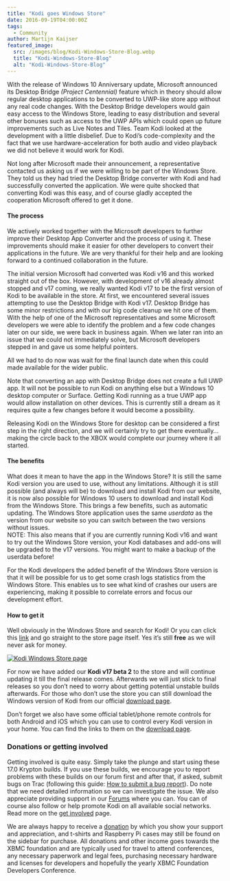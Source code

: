 ```yaml
---
title: "Kodi goes Windows Store"
date: 2016-09-19T04:00:00Z
tags:
  - Community
author: Martijn Kaijser
featured_image:
  src: /images/blog/Kodi-Windows-Store-Blog.webp
  title: "Kodi-Windows-Store-Blog"
  alt: "Kodi-Windows-Store-Blog"
---
```


With the release of Windows 10 Anniversary update, Microsoft announced its Desktop Bridge _(Project Centennial)_ feature which in theory should allow regular desktop applications to be converted to UWP-like store app without any real code changes. With the Desktop Bridge developers would gain easy access to the Windows Store, leading to easy distribution and several other bonuses such as access to the UWP APIs which could open up future improvements such as Live Notes and Tiles. Team Kodi looked at the development with a little disbelief. Due to Kodi’s code-complexity and the fact that we use hardware-acceleration for both audio and video playback we did not believe it would work for Kodi.

Not long after Microsoft made their announcement, a representative contacted us asking us if we were willing to be part of the Windows Store. They told us they had tried the Desktop Bridge converter with Kodi and had successfully converted the application. We were quite shocked that converting Kodi was this easy, and of course gladly accepted the cooperation Microsoft offered to get it done.

#### The process

We actively worked together with the Microsoft developers to further improve their Desktop App Converter and the process of using it. These improvements should make it easier for other developers to convert their applications in the future. We are very thankful for their help and are looking forward to a continued collaboration in the future.

The initial version Microsoft had converted was Kodi v16 and this worked straight out of the box. However, with development of v16 already almost stopped and v17 coming, we really wanted Kodi v17 to be the first version of Kodi to be available in the store. At first, we encountered several issues attempting to use the Desktop Bridge with Kodi v17. Desktop Bridge has some minor restrictions and with our big code cleanup we hit one of them. With the help of one of the Microsoft representatives and some Microsoft developers we were able to identify the problem and a few code changes later on our side, we were back in business again. When we later ran into an issue that we could not immediately solve, but Microsoft developers stepped in and gave us some helpful pointers.

All we had to do now was wait for the final launch date when this could made available for the wider public.

Note that converting an app with Desktop Bridge does not create a full UWP app. It will not be possible to run Kodi on anything else but a Windows 10 desktop computer or Surface. Getting Kodi running as a true UWP app would allow installation on other devices. This is currently still a dream as it requires quite a few changes before it would become a possibility.

Releasing Kodi on the Windows Store for desktop can be considered a first step in the right direction, and we will certainly try to get there eventually… making the circle back to the XBOX would complete our journey where it all started.

#### The benefits

What does it mean to have the app in the Windows Store? It is still the same Kodi version you are used to use, without any limitations. Although it is still possible (and always will be) to download and install Kodi from our website, it is now also possible for Windows 10 users to download and install Kodi from the Windows Store. This brings a few benefits, such as automatic updating. The Windows Store application uses the same _userdata_ as the version from our website so you can switch between the two versions without issues.  
 NOTE: This also means that if you are currently running Kodi v16 and want to try out the Windows Store version, your Kodi databases and add-ons will be upgraded to the v17 versions. You might want to make a backup of the userdata before!

For the Kodi developers the added benefit of the Windows Store version is that it will be possible for us to get some crash logs statistics from the Windows Store. This enables us to see what kind of crashes our users are experiencing, making it possible to correlate errors and focus our development effort.

#### How to get it

Well obviously in the Windows Store and search for Kodi! Or you can click this [link](https://www.microsoft.com/p/kodi/9nblggh4t892?cid=koditvlink) and go straight to the store page itself. Yes it’s still **free** as we will never ask for money.

[![Kodi Windows Store page](/images/blog/Kodi-v17-Windows-store-page-800x433.webp)](/images/blog/Kodi-v17-Windows-store-page.webp)

For now we have added our **Kodi v17 beta 2** to the store and will continue updating it till the final release comes. Afterwards we will just stick to final releases so you don’t need to worry about getting potential unstable builds afterwards. For those who don’t use the store you can still download the Windows version of Kodi from our official [download page](/download).

Don’t forget we also have some official tablet/phone remote controls for both Android and iOS which you can use to control every Kodi version in your home. You can find the links to them on the [download page](/download).

### Donations or getting involved

Getting involved is quite easy. Simply take the plunge and start using these 17.0 Krypton builds. If you use these builds, we encourage you to report problems with these builds on our forum first and after that, if asked, submit bugs on Trac (following this guide: [How to submit a bug report](https://kodi.wiki/view/HOW-TO:Submit_a_bug_report)). Do note that we need detailed information so we can investigate the issue. We also appreciate providing support in our [Forums](https://forum.kodi.tv/ "Kodi Forums") where you can. You can of course also follow or help promote Kodi on all available social networks. Read more on the [get involved](/get-involved) page.

We are always happy to receive a [donation](/contribute/donate "Donate") by which you show your support and appreciation, and t-shirts and Raspberry Pi cases may still be found on the sidebar for purchase. All donations and other income goes towards the XBMC foundation and are typically used for travel to attend conferences, any necessary paperwork and legal fees, purchasing necessary hardware and licenses for developers and hopefully the yearly XBMC Foundation Developers Conference.
